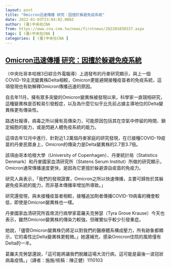 ```yaml
---
layout: post
title: "Omicron迅速傳播 研究：因擅於躲避免疫系統"
date: 2022-01-03T23:04:02.000Z
author: (臺)中央社CNA
from: https://www.cna.com.tw/news/firstnews/202201030337.aspx
tags: [ (臺)中央社CNA ]
categories: [ (臺)中央社CNA ]
---
```

<!--1641251042000-->
[Omicron迅速傳播 研究：因擅於躲避免疫系統](https://www.cna.com.tw/news/firstnews/202201030337.aspx)
------

<div>
<div></div><div><p>（中央社哥本哈根3日綜合外電報導）上週發布的丹麥研究顯示，與上一個COVID-19主流變異株Delta相較，Omicron更能避開接種疫苗者的免疫系統，這項發現也有助解釋Omicron傳播迅速的原因。</p><p>自去年11月，擁有眾多突變的Omicron變異株被發現以來，科學家一直競相研究，這種變異株是否較易引發輕症，以及為什麼它似乎比先前占據主導地位的Delta變異株更有傳染性。</p><p>路透社報導，病毒之所以擁有高傳染力，可能原因包括其在空氣中停留的時間、鎖定細胞的能力，或是閃避人體免疫系統的能力。</p><p>這項去年12月中進行、針對近1.2萬個丹麥家庭的研究發現，在已接種COVID-19疫苗的丹麥民眾身上，Omicron的傳染力是Delta變異株的2.7至3.7倍。</p><p>該項由哥本哈根大學（University of Copenhagen）、丹麥統計局（Statistics Denmark）和丹麥國家血清研究所（Statens Serum Institut）所做的研究顯示，Omicron通常傳播速度更快，是因為它更擅於躲避源自疫苗的免疫力。</p><p>研究人員表示，「我們的發現證實，Omicron之所以快速傳播，主要可歸咎於其躲避免疫系統的能力，而非基本傳播率增加所導致。」</p><p>研究還發現，與未接種疫苗者相較，接種追加劑者傳播COVID-19病毒的機會較低，即使是Omicron變異株也一樣。</p><p>丹麥國家血清研究所首席流行病學家葛羅夫克勞瑟（Tyra Grove Krause）今天也表示，雖然Omicron變異株的傳染力較強，但確實似乎較少引發重症。</p><p>她說，「儘管Omicron變異株仍將足以對我們的醫療體系構成壓力，所有跡象都顯示，它的毒性比Delta變異株更輕微。」她還補充，感染Omicron住院的風險僅有Delta的一半。</p><p>葛羅夫克勞瑟還說，「這可能將讓我們脫離這場大流行病，這可能是最後一波冠狀病毒疫情。」（譯者：施施/核稿：陳正健）1110103</p></div>
</div>
